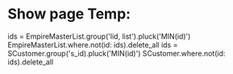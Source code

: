 # Show page Temp:

ids = EmpireMasterList.group('lid, list').pluck('MIN(id)')
EmpireMasterList.where.not(id: ids).delete_all
ids = SCustomer.group('s_id).pluck('MIN(id)')
SCustomer.where.not(id: ids).delete_all
